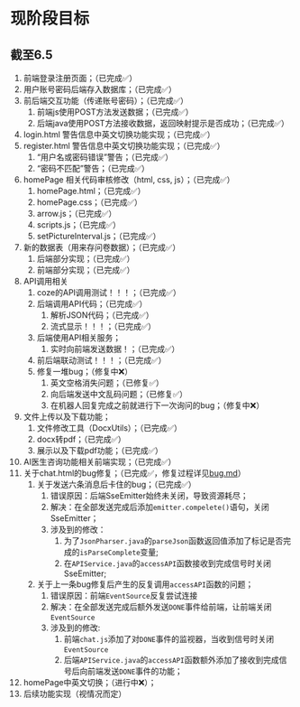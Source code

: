# 现阶段目标
## 截至6.5

1. 前端登录注册页面；（已完成✅）
2. 用户账号密码后端存入数据库；（已完成✅）
3. 前后端交互功能（传递账号密码）；（已完成✅）
   1. 前端js使用POST方法发送数据；（已完成✅）
   2. 后端java使用POST方法接收数据，返回映射提示是否成功；（已完成✅）
4. login.html 警告信息中英文切换功能实现；（已完成✅）
5. register.html 警告信息中英文切换功能实现；（已完成✅）
   1. “用户名或密码错误”警告；（已完成✅）
   2. “密码不匹配”警告；（已完成✅）
6. homePage 相关代码审核修改（html, css, js）；（已完成✅）
   1. homePage.html；（已完成✅）
   2. homePage.css；（已完成✅）
   3. arrow.js；（已完成✅）
   4. scripts.js；（已完成✅）
   5. setPictureInterval.js；（已完成✅）
7. 新的数据表（用来存问卷数据）；（已完成✅）
   1. 后端部分实现；（已完成✅）
   2. 前端部分实现；（已完成✅）
8. API调用相关
   1. coze的API调用测试！！！；（已完成✅）
   2. 后端调用API代码；（已完成✅）
      1. 解析JSON代码；（已完成✅）
      2. 流式显示！！！；（已完成✅）
   3. 后端使用API相关服务；
      1. 实时向前端发送数据！；（已完成✅）
   4. 前后端联动测试！！！；（已完成✅）
   5. 修复一堆bug；（修复中❌）
      1. 英文空格消失问题；（已修复✅）
      2. 向后端发送中文乱码问题；（已修复✅）
      3. 在机器人回复完成之前就进行下一次询问的bug；（修复中❌）
9. 文件上传以及下载功能；
   1. 文件修改工具（DocxUtils）；（已完成✅）
   2. docx转pdf；（已完成✅）
   3. 展示以及下载pdf功能；（已完成✅）
10. AI医生咨询功能相关前端实现；（已完成✅）
11. 关于chat.html的bug修复；（已完成✅，修复过程详见[bug.md](/bug.md)）
    1. 关于发送六条消息后卡住的bug；（已完成✅）
       1. 错误原因：后端SseEmitter始终未关闭，导致资源耗尽；
       2. 解决：在全部发送完成后添加`emitter.compelete()`语句，关闭SseEmitter；
       3. 涉及到的修改：
          1. 为了`JsonPharser.java`的`parseJson`函数返回值添加了标记是否完成的`isParseComplete`变量;
          2. 在`APIService.java`的`accessAPI`函数接收到完成信号时关闭SseEmitter;
    2. 关于上一条bug修复后产生的反复调用`accessAPI`函数的问题；
       1. 错误原因：前端`EventSource`反复尝试连接
       2. 解决：在全部发送完成后额外发送`DONE`事件给前端，让前端关闭`EventSource`
       3. 涉及到的修改:
          1. 前端`chat.js`添加了对`DONE`事件的监视器，当收到信号时关闭`EventSource`
          2. 后端`APIService.java`的`accessAPI`函数额外添加了接收到完成信号后向前端发送`DONE`事件的功能；
12. homePage中英文切换；（进行中❌）；
13. 后续功能实现（视情况而定）
